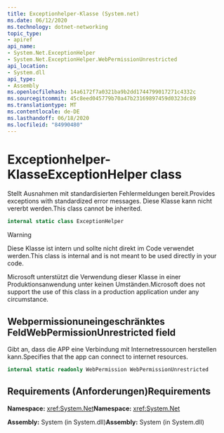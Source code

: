 ```yaml
---
title: Exceptionhelper-Klasse (System.net)
ms.date: 06/12/2020
ms.technology: dotnet-networking
topic_type:
- apiref
api_name:
- System.Net.ExceptionHelper
- System.Net.ExceptionHelper.WebPermissionUnrestricted
api_location:
- System.dll
api_type:
- Assembly
ms.openlocfilehash: 14a6172f7a0321ba9b2dd1744799017271c4332c
ms.sourcegitcommit: 45c8eed045779b70a47b23169897459d0323dc89
ms.translationtype: MT
ms.contentlocale: de-DE
ms.lasthandoff: 06/18/2020
ms.locfileid: "84990480"
---
```

# <a name="exceptionhelper-class"></a><span data-ttu-id="72b96-102">Exceptionhelper-Klasse</span><span class="sxs-lookup"><span data-stu-id="72b96-102">ExceptionHelper class</span></span>

<span data-ttu-id="72b96-103">Stellt Ausnahmen mit standardisierten Fehlermeldungen bereit.</span><span class="sxs-lookup"><span data-stu-id="72b96-103">Provides exceptions with standardized error messages.</span></span> <span data-ttu-id="72b96-104">Diese Klasse kann nicht vererbt werden.</span><span class="sxs-lookup"><span data-stu-id="72b96-104">This class cannot be inherited.</span></span>

```csharp
internal static class ExceptionHelper
```

> [!WARNING]
> <span data-ttu-id="72b96-105">Diese Klasse ist intern und sollte nicht direkt im Code verwendet werden.</span><span class="sxs-lookup"><span data-stu-id="72b96-105">This class is internal and is not meant to be used directly in your code.</span></span>
>
> <span data-ttu-id="72b96-106">Microsoft unterstützt die Verwendung dieser Klasse in einer Produktionsanwendung unter keinen Umständen.</span><span class="sxs-lookup"><span data-stu-id="72b96-106">Microsoft does not support the use of this class in a production application under any circumstance.</span></span>

## <a name="webpermissionunrestricted-field"></a><span data-ttu-id="72b96-107">Webpermissionuneingeschränktes Feld</span><span class="sxs-lookup"><span data-stu-id="72b96-107">WebPermissionUnrestricted field</span></span>

<span data-ttu-id="72b96-108">Gibt an, dass die APP eine Verbindung mit Internetressourcen herstellen kann.</span><span class="sxs-lookup"><span data-stu-id="72b96-108">Specifies that the app can connect to internet resources.</span></span>

```csharp
internal static readonly WebPermission WebPermissionUnrestricted
```

## <a name="requirements"></a><span data-ttu-id="72b96-109">Requirements (Anforderungen)</span><span class="sxs-lookup"><span data-stu-id="72b96-109">Requirements</span></span>

<span data-ttu-id="72b96-110">**Namespace:** <xref:System.Net></span><span class="sxs-lookup"><span data-stu-id="72b96-110">**Namespace:** <xref:System.Net></span></span>

<span data-ttu-id="72b96-111">**Assembly:** System (in System.dll)</span><span class="sxs-lookup"><span data-stu-id="72b96-111">**Assembly:** System (in System.dll)</span></span>
